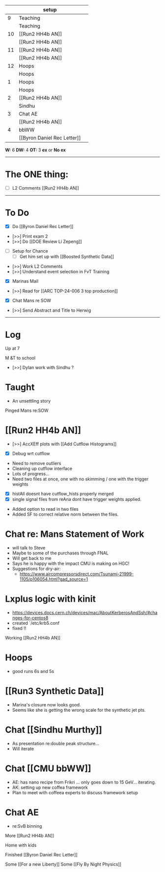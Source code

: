 
|     | setup                       |     |
| --- | --------------------------- | --- |
| 9   | Teaching                    |     |
|     | Teaching                    |     |
| 10  | [[Run2 HH4b AN]]            |     |
|     | [[Run2 HH4b AN]]            |     |
| 11  | [[Run2 HH4b AN]]            |     |
|     | [[Run2 HH4b AN]]            |     |
| 12  | Hoops                       |     |
|     | Hoops                       |     |
| 1   | Hoops                       |     |
|     | Hoops                       |     |
| 2   | [[Run2 HH4b AN]]            |     |
|     | Sindhu                      |     |
| 3   | Chat AE                     |     |
|     | [[Run2 HH4b AN]]            |     |
| 4   | bbWW                        |     |
|     | [[Byron Daniel Rec Letter]] |     |

**W:** 6
**DW:** 4
**OT:** 3
**ex** or **No ex**

---
# The ONE thing: 
- [ ] L2 Comments [[Run2 HH4b AN]]

---
# To Do

- [x] Do [[Byron Daniel Rec Letter]]
- [>>] Print exam 2
- [>>]  Do  [[DOE Review Li Zepeng]]
- [ ] Setup for Chance
	- [ ] Get him set up with [[Boosted Synthetic Data]]
- [>>] Work L2 Comments
- [>>]  Understand event selection in FvT Training
- [x] Marinas Mail
- [>>]  Read for [[ARC TOP-24-006 3 top production]]
- [x] Chat Mans re SOW
- [>>] Send Abstract and Title to Herwig
---

# Log

Up at 7 

M &T to school

- [>>] Dylan work with Sindhu ?


# Taught
- An unsettling story

Pinged Mans re:SOW


# [[Run2 HH4b AN]]
- [>>] AccXEff plots with [[Add Cutflow Histograms]]
- [x] Debug wrt cutflow
- Need to remove outliers
- Cleaning up cutflow interface
- Lots of progress...
- Need two files at once, one with no skimming / one with the trigger weights
- [x] histAll doesnt have cutflow_hists properly merged
- [x] single signal files from reAna dont have trigger weights applied.
- Added option to read in two files 
- Added SF to correct relative norm between the files. 

# Chat re: Mans Statement of Work
- will talk to Steve
- Maybe to some of the purchases through FNAL 
- Will get back to me
- Says he is happy with the impact CMU is making on HGC!
- Suggestions for dry-air: 
	- https://www.aircompressorsdirect.com/Tsunami-21999-1105/p106054.html?gad_source=1

# Lxplus logic with kinit
- https://devices.docs.cern.ch/devices/mac/AboutKerberosAndSsh/#changes-for-centos8
- created `/etc/krb5.conf
- fixed !!

Working [[Run2 HH4b AN]]

# Hoops 
- good runs 6s and 5s

# [[Run3 Synthetic Data]]
- Marina's closure now looks good. 
- Seems like she is getting the wrong scale for the synthetic jet pts.


# Chat [[Sindhu Murthy]]
- As presentation re:double peak structure... 
- Will iterate

# Chat [[CMU bbWW]]
- AE: has nano recipe from Frikri ... only goes down to 15 GeV... iterating. 
- AK: setting up new coffea framework 
- Plan to meet with coffeea experts to discuss framework setup

# Chat AE
- re:SvB binning

More [[Run2 HH4b AN]]


Home with kids

Finished [[Byron Daniel Rec Letter]]

Some [[For a new Liberty]]
Some [[Fly By Night Physics]]
